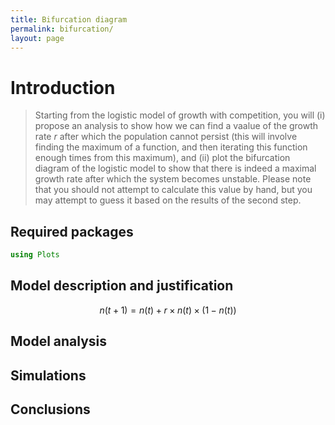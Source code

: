 ```yaml
---
title: Bifurcation diagram
permalink: bifurcation/
layout: page
---
```


# Introduction

> Starting from the logistic model of growth with competition, you will (i)
> propose an analysis to show how we can find a vaalue of the growth rate *r*
> after which the population cannot persist (this will involve finding the
> maximum of a function, and then iterating this function enough times from this
> maximum), and (ii) plot the bifurcation diagram of the logistic model to show
> that there is indeed a maximal growth rate after which the system becomes
> unstable. Please note that you should not attempt to calculate this value by
> hand, but you may attempt to guess it based on the results of the second step.

## Required packages

````julia
using Plots
````





## Model description and justification

<!-- Use this model, it assumes that K = 1, making the system dimensionless -->

$$n(t+1) = n(t) + r\times n(t)\times \left(1-n(t)\right)$$

## Model analysis

## Simulations

## Conclusions
